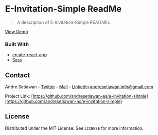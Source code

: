 # E-Invitation-Simple ReadMe
> A description of E-Invitation-Simple READMEs

<p align="left">
  <p align="left">
    <a href="https://simple-wedding-invitation.netlify.app/">View Demo</a>
  </p>
</p>

### Built With

* [create-react-app](https://create-react-app.dev/docs/getting-started/)
* [Sass](https://sass-lang.com/)

<!-- CONTACT -->
## Contact

Andre Setiawan - [Twitter](https://twitter.com/andrestwn_as) - [Mail](andresetiawan.info@gmail.com) - [LinkedIn](https://linkedin.com/in/andresetiawan/)
andresetiawan.info@gmail.com

Project Link: [https://github.com/andresetiawan-as/e-invitation-simple](https://github.com/andresetiawan-as/e-invitation-simple)

<!-- LICENSE -->
## License

Distributed under the MIT License. See `LICENSE` for more information.
